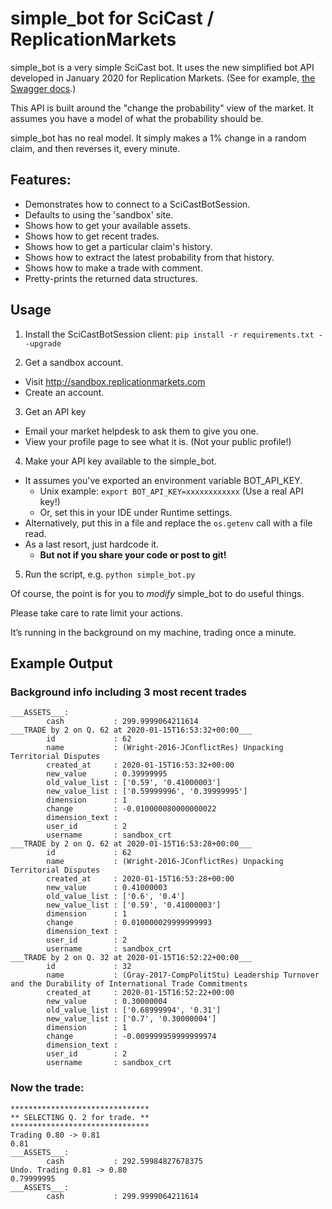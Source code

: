 # simple_bot for SciCast / ReplicationMarkets

simple_bot is a very simple SciCast bot. It uses the new simplified bot API
developed in January 2020 for Replication Markets. (See for example, 
[the Swagger docs](https://sandbox.replicationmarkets.com/bot/api_docs#!/Get_Round_Info/get_round_info).)

This API is built around the "change the probability" view of the market.
It assumes you have a model of what the probability should be. 

simple_bot has no real model. It simply makes a 1% change in a random claim, 
and then reverses it, every minute.

## Features:
* Demonstrates how to connect to a SciCastBotSession.
* Defaults to using the 'sandbox' site. 
* Shows how to get your available assets.
* Shows how to get recent trades.
* Shows how to get a particular claim's history.
* Shows how to extract the latest probability from that history.
* Shows how to make a trade with comment.
* Pretty-prints the returned data structures.

## Usage
1. Install the SciCastBotSession client: `pip install -r requirements.txt --upgrade`

2. Get a sandbox account.
  * Visit http://sandbox.replicationmarkets.com
  * Create an account.

3. Get an API key
  * Email your market helpdesk to ask them to give you one.
  * View your profile page to see what it is. (Not your public profile!)

4. Make your API key available to the simple_bot.
  * It assumes you've exported an environment variable BOT_API_KEY. 
    * Unix example: `export BOT_API_KEY=xxxxxxxxxxxx`   (Use a real API key!)
    * Or, set this in your IDE under Runtime settings.
  * Alternatively, put this in a file and replace the `os.getenv` call with
  a file read.
  * As a last resort, just hardcode it.  
    * **But not if you share your code or post to git!**

5. Run the script, e.g. `python simple_bot.py`


Of course, the point is for you to _modify_ simple_bot to do useful things.

Please take care to rate limit your actions.

It’s running in the background on my machine, trading once a minute.
		 

## Example Output
### Background info including 3 most recent trades
```
___ASSETS___:
        cash           : 299.9999064211614
___TRADE by 2 on Q. 62 at 2020-01-15T16:53:32+00:00___
        id             : 62
        name           : (Wright-2016-JConflictRes) Unpacking Territorial Disputes
        created_at     : 2020-01-15T16:53:32+00:00
        new_value      : 0.39999995
        old_value_list : ['0.59', '0.41000003']
        new_value_list : ['0.59999996', '0.39999995']
        dimension      : 1
        change         : -0.010000080000000022
        dimension_text : 
        user_id        : 2
        username       : sandbox_crt
___TRADE by 2 on Q. 62 at 2020-01-15T16:53:28+00:00___
        id             : 62
        name           : (Wright-2016-JConflictRes) Unpacking Territorial Disputes
        created_at     : 2020-01-15T16:53:28+00:00
        new_value      : 0.41000003
        old_value_list : ['0.6', '0.4']
        new_value_list : ['0.59', '0.41000003']
        dimension      : 1
        change         : 0.010000029999999993
        dimension_text : 
        user_id        : 2
        username       : sandbox_crt
___TRADE by 2 on Q. 32 at 2020-01-15T16:52:22+00:00___
        id             : 32
        name           : (Gray-2017-CompPolitStu) Leadership Turnover and the Durability of International Trade Commitments
        created_at     : 2020-01-15T16:52:22+00:00
        new_value      : 0.30000004
        old_value_list : ['0.68999994', '0.31']
        new_value_list : ['0.7', '0.30000004']
        dimension      : 1
        change         : -0.009999959999999974
        dimension_text : 
        user_id        : 2
        username       : sandbox_crt
```
### Now the trade:
```
*******************************
** SELECTING Q. 2 for trade. **
*******************************
Trading 0.80 -> 0.81
0.81
___ASSETS___:
        cash           : 292.59984827678375
Undo. Trading 0.81 -> 0.80
0.79999995
___ASSETS___:
        cash           : 299.9999064211614
```
